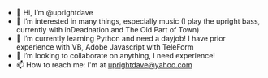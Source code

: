 - 👋 Hi, I’m @uprightdave
- 👀 I’m interested in many things, especially music (I play the upright bass, currently with inDeadnation and The Old Part of Town)     
- 🌱 I’m currently learning Python and need a dayjob!  I have prior experience with VB, Adobe Javascript with TeleForm
- 💞️ I’m looking to collaborate on anything, I need experience!
- 📫 How to reach me: I'm at uprightdave@yahoo.com

<!---
uprightdave/uprightdave is a ✨ special ✨ repository because its `README.md` (this file) appears on your GitHub profile.
You can click the Preview link to take a look at your changes.
--->
